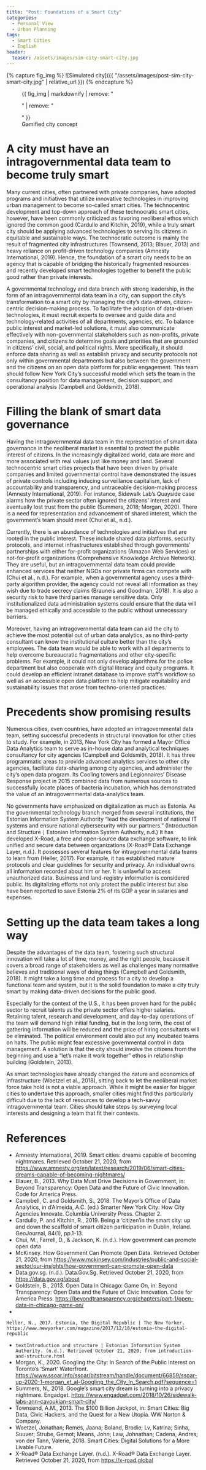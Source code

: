 ```yaml
---
title: "Post: Foundations of a Smart City"
categories:
  - Personal View
  - Urban Planning
tags:
  - Smart Cities
  - English
header:
  teaser: /assets/images/sim-city-smart-city.jpg
---
```

{% capture fig_img %}
![Simulated city]({{ "/assets/images/post-sim-city-smart-city.jpg" | relative_url }})
{% endcapture %}

<figure>
  {{ fig_img | markdownify | remove: "<p>" | remove: "</p>" }}
  <figcaption>Gamified city concept</figcaption>
</figure>

# A city must have an intragovernmental data team to become truly smart
Many current cities, often partnered with private companies, have adopted programs and initiatives that utilize innovative technologies in improving urban management to become so-called smart cities. The technocentric development and top-down approach of these technocratic smart cities, however, have been commonly criticized as favoring neoliberal ethos which ignored the common good (Cardullo and Kitchin, 2019), while a truly smart city should be applying advanced technologies to serving its citizens in equitable and sustainable ways. The technocratic outcome is mainly the result of fragmented city infrastructures (Townsend, 2013; Blauer, 2013) and heavy reliance on profit-driven technology companies (Amnesty International, 2019). Hence, the foundation of a smart city needs to be an agency that is capable of bridging the historically fragmented resources and recently developed smart technologies together to benefit the public good rather than private interests.

A governmental technology and data branch with strong leadership, in the form of an intragovernmental data team in a city, can support the city’s transformation to a smart city by managing the city’s data-driven, citizen-centric decision-making process. To facilitate the adoption of data-driven technologies, it must recruit experts to oversee and guide data and technology-related activities of all departments, agencies, etc. To balance public interest and market-led solutions, it must also communicate effectively with non-governmental stakeholders such as non-profits, private companies, and citizens to determine goals and priorities that are grounded in citizens’ civil, social, and political rights. More specifically, it should enforce data sharing as well as establish privacy and security protocols not only within governmental departments but also between the government and the citizens on an open data platform for public engagement. This team should follow New York City’s successful model which sets the team in the consultancy position for data management, decision support, and operational analysis (Campbell and Goldsmith, 2018).

# Filling the blank of smart data governance
Having the intragovernmental data team in the representation of smart data governance in the neoliberal market is essential to protect the public interest of citizens. In the increasingly digitalized world, data are more and more associated with real values just like money and land. Several technocentric smart cities projects that have been driven by private companies and limited governmental control have demonstrated the issues of private controls including inducing surveillance capitalism, lack of accountability and transparency, and untraceable decision-making process (Amnesty International, 2019). For instance, Sidewalk Lab’s Quayside case alarms how the private sector often ignored the citizens’ interest and eventually lost trust from the public (Summers, 2018; Morgan, 2020). There is a need for representation and advancement of shared interest, which the government’s team should meet (Chui et al., n.d.).

Currently, there is an abundance of technologies and initiatives that are rooted in the public interest. These include shared data platforms, security protocols, and internet infrastructures established through governments’ partnerships with either for-profit organizations (Amazon Web Services) or not-for-profit organizations (Comprehensive Knowledge Archive Network). They are useful, but an intragovernmental data team could provide enhanced services that neither NGOs nor private firms can compete with (Chui et al., n.d.). For example, when a governmental agency uses a third-party algorithm provider, the agency could not reveal all information as they wish due to trade secrecy claims (Brauneis and Goodman, 2018). It is also a security risk to have third parties manage sensitive data. Only institutionalized data administration systems could ensure that the data will be managed ethically and accessible to the public without unnecessary barriers.

Moreover, having an intragovernmental data team can aid the city to achieve the most potential out of urban data analytics, as no third-party consultant can know the institutional culture better than the city’s employees. The data team would be able to work with all departments to help overcome bureaucratic fragmentations and other city-specific problems. For example, it could not only develop algorithms for the police department but also cooperate with digital literacy and equity programs. It could develop an efficient intranet database to improve staff’s workflow so well as an accessible open data platform to help mitigate equitability and sustainability issues that arose from techno-oriented practices.

# Precedents show promising results
Numerous cities, even countries, have adopted an intragovernmental data team, setting successful precedents in structural innovation for other cities to study. For example, in 2013, New York City has formed a Mayor Office Data Analytics team to serve as in-house data and analytical techniques consultancy for city agencies (Campbell and Goldsmith, 2018). It has three programmatic areas to provide advanced analytics services to other city agencies, facilitate data-sharing among city agencies, and administer the city’s open data program. Its Cooling towers and Legionnaires’ Disease Response project in 2015 combined data from numerous sources to successfully locate places of bacteria incubation, which has demonstrated the value of an intragovernmental data-analytics team.

No governments have emphasized on digitalization as much as Estonia. As the governmental technology branch merged from several institutions, the Estonian Information System Authority “lead the development of national IT systems and ensure national cybersecurity with our partners.” (Introduction and Structure `|` Estonian Information System Authority, n.d.) It has developed X-Road, a free and open-source data exchange software, to link unified and secure data between organizations (X-Road® Data Exchange Layer, n.d.). It possesses several features for intragovernmental data teams to learn from (Heller, 2017). For example, it has established mature protocols and clear guidelines for security and privacy. An individual owns all information recorded about him or her. It is unlawful to access unauthorized data. Business and land-registry information is considered public. Its digitalizing efforts not only protect the public interest but also have been reported to save Estonia 2% of its GDP a year in salaries and expenses.

# Setting up the data team takes a long way
Despite the advantages of the data team, fostering such structural innovation will take a lot of time, money, and the right people, because it covers a broad range of stakeholders as well as challenges many normative believes and traditional ways of doing things (Campbell and Goldsmith, 2018). It might take a long time and process for a city to develop a functional team and system, but it is the solid foundation to make a city truly smart by making data-driven decisions for the public good. 

Especially for the context of the U.S., it has been proven hard for the public sector to recruit talents as the private sector offers higher salaries. Retaining talent, research and development, and day-to-day operations of the team will demand high initial funding, but in the long term, the cost of gathering information will be reduced and the price of hiring consultants will be eliminated. The political environment could also put any incubated teams on halts. The public might fear excessive governmental control in data management. A solution is that the city should involve the citizens from the beginning and use a “let’s make it work together” ethos in relationship building (Goldstein, 2013).

As smart technologies have already changed the nature and economics of infrastructure (Woetzel et al., 2018), sitting back to let the neoliberal market force take hold is not a viable approach. While it might be easier for bigger cities to undertake this approach, smaller cities might find this particularly difficult due to the lack of resources to develop a tech-savvy intragovernmental team. Cities should take steps by surveying local interests and designing a team that fit their contexts.
 
# References
+ Amnesty International, 2019. Smart cities: dreams capable of becoming nightmares. Retrieved October 21, 2020, from https://www.amnesty.org/en/latest/research/2019/06/smart-cities-dreams-capable-of-becoming-nightmares/
+ Blauer, B., 2013. Why Data Must Drive Decisions in Government, in: Beyond Transparency: Open Data and the Future of Civic Innovation. Code for America Press. 
+ Campbell, C. and Goldsmith, S., 2018. The Mayor’s Office of Data Analytics, in d’Almeida, A.C. (ed.) Smarter New York City: How City Agencies Innovate. Columbia University Press. Chapter 2.
+ Cardullo, P. and Kitchin, R., 2019. Being a ‘citizen’in the smart city: up and down the scaffold of smart citizen participation in Dublin, Ireland. GeoJournal, 84(1), pp.1-13.
+ Chui, M., Farrell, D., & Jackson, K. (n.d.). How government can promote open data
+ McKinsey. How Government Can Promote Open Data. Retrieved October 21, 2020, from https://www.mckinsey.com/industries/public-and-social-sector/our-insights/how-government-can-promote-open-data
+ Data.gov.sg. (n.d.). Data.Gov.Sg. Retrieved October 21, 2020, from https://data.gov.sg/about
+ Goldstein, B., 2013. Open Data in Chicago: Game On, in: Beyond Transparency: Open Data and the Future of Civic Innovation. Code for America Press. https://beyondtransparency.org/chapters/part-1/open-data-in-chicago-game-on/
+ 
```text
Heller, N., 2017. Estonia, the Digital Republic | The New Yorker.  https://www.newyorker.com/magazine/2017/12/18/estonia-the-digital-republic 
```
+ `textIntroduction and structure | Estonian Information System Authority. (n.d.). Retrieved October 21, 2020, from introduction-and-structure.html`
+ Morgan, K., 2020. Googling the City: In Search of the Public Interest on Toronto’s ‘Smart’ Waterfront. https://www.ssoar.info/ssoar/bitstream/handle/document/66859/ssoar-up-2020-1-morgan_et_al-Googling_the_City_In_Search.pdf?sequence=1
+ Summers, N., 2018. Google’s smart city dream is turning into a privacy nightmare. Engadget. https://www.engadget.com/2018/10/26/sidewalk-labs-ann-cavoukian-smart-city/ 
+ Townsend, A.M., 2013. The $100 Billion Jackpot, in: Smart Cities: Big Data, Civic Hackers, and the Quest for a New Utopia. WW Norton & Company.
+ Woetzel, Jonathan; Remes, Jaana; Boland, Brodie; Lv, Katrina; Sinha, Suuver; Strube, Gernot; Means, John; Law, Johnathan; Cadena, Andres; von der Tann, Valerie, 2018. Smart Cities: Digital Solutions for a More Livable Future.
+ X-Road® Data Exchange Layer. (n.d.). X-Road® Data Exchange Layer. Retrieved October 21, 2020, from https://x-road.global